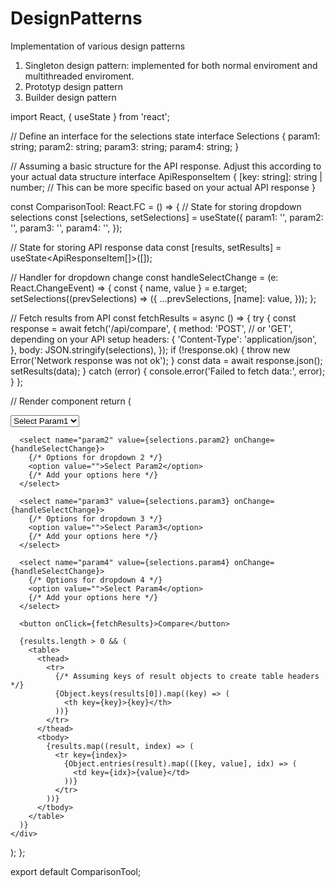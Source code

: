 # DesignPatterns
Implementation of various design patterns
1. Singleton design pattern: implemented for both normal enviroment and multithreaded enviroment.
2. Prototyp design pattern
3. Builder design pattern


import React, { useState } from 'react';

// Define an interface for the selections state
interface Selections {
  param1: string;
  param2: string;
  param3: string;
  param4: string;
}

// Assuming a basic structure for the API response. Adjust this according to your actual data structure
interface ApiResponseItem {
  [key: string]: string | number; // This can be more specific based on your actual API response
}

const ComparisonTool: React.FC = () => {
  // State for storing dropdown selections
  const [selections, setSelections] = useState<Selections>({
    param1: '',
    param2: '',
    param3: '',
    param4: '',
  });

  // State for storing API response data
  const [results, setResults] = useState<ApiResponseItem[]>([]);

  // Handler for dropdown change
  const handleSelectChange = (e: React.ChangeEvent<HTMLSelectElement>) => {
    const { name, value } = e.target;
    setSelections((prevSelections) => ({
      ...prevSelections,
      [name]: value,
    }));
  };

  // Fetch results from API
  const fetchResults = async () => {
    try {
      const response = await fetch('/api/compare', {
        method: 'POST', // or 'GET', depending on your API setup
        headers: {
          'Content-Type': 'application/json',
        },
        body: JSON.stringify(selections),
      });
      if (!response.ok) {
        throw new Error('Network response was not ok');
      }
      const data = await response.json();
      setResults(data);
    } catch (error) {
      console.error('Failed to fetch data:', error);
    }
  };

  // Render component
  return (
    <div>
      <select name="param1" value={selections.param1} onChange={handleSelectChange}>
        {/* Options for dropdown 1 */}
        <option value="">Select Param1</option>
        {/* Add your options here */}
      </select>

      <select name="param2" value={selections.param2} onChange={handleSelectChange}>
        {/* Options for dropdown 2 */}
        <option value="">Select Param2</option>
        {/* Add your options here */}
      </select>

      <select name="param3" value={selections.param3} onChange={handleSelectChange}>
        {/* Options for dropdown 3 */}
        <option value="">Select Param3</option>
        {/* Add your options here */}
      </select>

      <select name="param4" value={selections.param4} onChange={handleSelectChange}>
        {/* Options for dropdown 4 */}
        <option value="">Select Param4</option>
        {/* Add your options here */}
      </select>

      <button onClick={fetchResults}>Compare</button>

      {results.length > 0 && (
        <table>
          <thead>
            <tr>
              {/* Assuming keys of result objects to create table headers */}
              {Object.keys(results[0]).map((key) => (
                <th key={key}>{key}</th>
              ))}
            </tr>
          </thead>
          <tbody>
            {results.map((result, index) => (
              <tr key={index}>
                {Object.entries(result).map(([key, value], idx) => (
                  <td key={idx}>{value}</td>
                ))}
              </tr>
            ))}
          </tbody>
        </table>
      )}
    </div>
  );
};

export default ComparisonTool;
